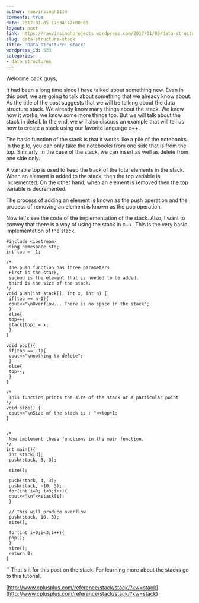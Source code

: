 ```yaml
---
author: ranvirsingh1114
comments: true
date: 2017-01-05 17:34:47+00:00
layout: post
link: https://ranvirsinghprojects.wordpress.com/2017/01/05/data-structure-stack/
slug: data-structure-stack
title: 'Data structure: stack'
wordpress_id: 523
categories:
- data structures
---
```


Welcome back guys,

It had been a long time since I have talked about something new. Even in this post, we are going to talk about something that we already know about. As the title of the post suggests that we will be talking about the data structure stack. We already know many things about the stack. We know how it works, we know some more things too. But we will talk about the stack in detail. In the end, we will also discuss an example that will tell us how to create a stack using our favorite language c++.

The basic function of the stack is that it works like a pile of the notebooks. In the pile, you can only take the notebooks from one side that is from the top. Similarly, in the case of the stack, we can insert as well as delete from one side only.

A variable top is used to keep the track of the total elements in the stack. When an element is added to the stack, then the top variable is incremented. On the other hand, when an element is removed then the top variable is decremented.

The process of adding an element is known as the push operation and the process of removing an element is known as the pop operation.

Now let's see the code of the implementation of the stack. Also, I want to convey that there is a way of using the stack in c++. This is the very basic implementation of the stack.

    
    #include <iostream>
    using namespace std;
    int top = -1;
    
    /*
     The push function has three parameters
     First is the stack,
     second is the element that is needed to be added.
     third is the size of the stack.
    */
    void push(int stack[], int x, int n) {
     if(top == n-1){
     cout<<"\nOverflow... There is no space in the stack";
     }
     else{
     top++;
     stack[top] = x; 
     }
    } 
    
    void pop(){
     if(top == -1){
     cout<<"\nnothing to delete";
     }
     else{
     top--;
     }
    }
    
    /*
     This function prints the size of the stack at a particular point
    */
    void size() {
     cout<<"\nSize of the stack is : "<<top+1;
    }
    
    
    /*
     Now implement these functions in the main function.
    */
    int main(){
     int stack[3];
     push(stack, 5, 3);
    
     size();
    
     push(stack, 4, 3);
     push(stack, -10, 3);
     for(int i=0; i<3;i++){
     cout<<"\n"<<stack[i];
     }
    
     // This will produce overflow
     push(stack, 10, 3);
     size();
    
     for(int i=0;i<3;i++){
     pop();
     }
     size();
     return 0;
    }


``
That's it for this post on the stack. For learning more about the stacks go to this tutorial.

[http://www.cplusplus.com/reference/stack/stack/?kw=stack](http://www.cplusplus.com/reference/stack/stack/?kw=stack)
